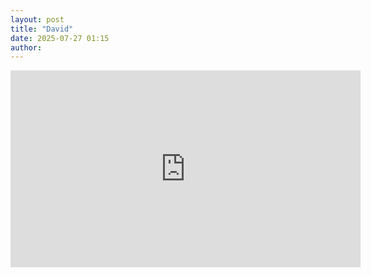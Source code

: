 ```yaml
---
layout: post
title: "David"
date: 2025-07-27 01:15
author:
---
```


<iframe width="560" height="315" src="https://www.youtube.com/embed/OVFoOug6Efg?si=fvC3bb96Whta8ksI" title="YouTube video player" frameborder="0" allow="accelerometer; autoplay; clipboard-write; encrypted-media; gyroscope; picture-in-picture; web-share" referrerpolicy="strict-origin-when-cross-origin" allowfullscreen></iframe>

